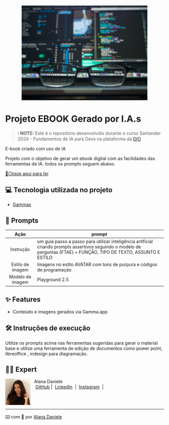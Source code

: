 <p align="center">
<img 
    src="./code.jpg"
    width="400"  
/>
</p>

# Projeto EBOOK Gerado por I.A.s

> ℹ️ **NOTE:** Este é o repositório desenvolvido durante o curso Santander 2024 - Fundamentos de IA para Devs na plataforma da [DIO](https://dio.me)

E-book criado com uso de IA

Projeto com o objetivo de gerar um ebook digital com as facilidades das ferramentas de IA. todos os prompts
seguem abaixo.

<a href="https://github.com/a-natureza/e-book_IA/blob/main/FTAE.pdf" title="View PDF now"> 📕Clique aqui para ler</a>

## 💻 Tecnologia utilizada no projeto

- [Gammas](https://gamma.app/)

## 🧠 Prompts

|       Ação       | prompt                                                                                                                                                                 |
| :--------------: | ---------------------------------------------------------------------------------------------------------------------------------------------------------------------- |
|    Instrução     | um guia passo a passo para utilizar inteligência artificial criando prompts assertivos seguindo o modelo de perguntas {FTAE} = FUNÇÃO, TIPO DE TEXTO, ASSUNTO E ESTILO |
| Estilo de imagem | Imagens no estilo AVATAR com tons de purpura e códigos de programação                                                                                                  |
| Modelo de imagem | Playground 2.5                                                                                                                                                         |

## ✨ Features

- Conteúdo e imagens gerados via Gamma.app

## 🛠️ Instruções de execução

Utilize os prompts acima nas ferramentas sugeridas para gerar o material base e utilize uma ferramenta de edição de documentos como power point, libreoffice , indesign para diagramação.

## 👨‍💻 Expert

<p>
    <img 
      align=left 
      margin=10 
      width=80 
      src="./alana.jpg"
    />
    <p>&nbsp&nbsp&nbspAlana Daniele<br>
    &nbsp&nbsp&nbsp
    <a href="https://github.com/a-natureza">
    GitHub</a>&nbsp;|&nbsp;
    <a href="https://www.linkedin.com/in/alana-daniele/">LinkedIn</a>
&nbsp;|&nbsp;
    <a href="https://www.instagram.com/tendanapraia">
    Instagram</a>
&nbsp;|&nbsp;</p>
</p>
<br/><br/>
<p>

---

⌨️ com 💜 por [Alana Daniele](https://github.com/a-natureza)

